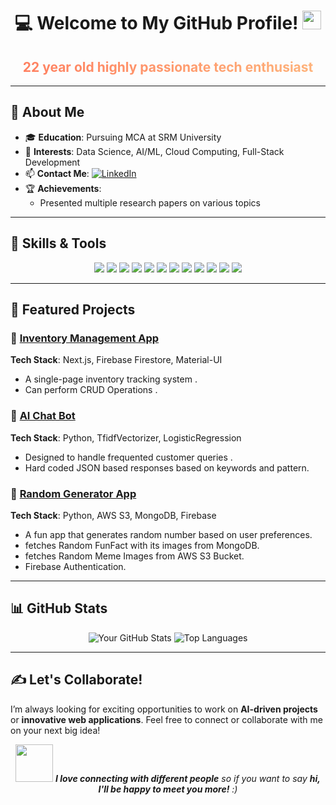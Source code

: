 <div align="center">
  <h1>💻 Welcome to My GitHub Profile! <img src="https://media.giphy.com/media/hvRJCLFzcasrR4ia7z/giphy.gif" width="30px"/></h1>
  <h2 style="background: linear-gradient(to right, #ff7e5f, #feb47b); -webkit-background-clip: text; color: transparent; font-weight: bold;">22 year old highly passionate tech enthusiast</h2>
</div>

---

## 🌟 About Me

- 🎓 **Education**: Pursuing MCA at SRM University
- 🚀 **Interests**: Data Science, AI/ML, Cloud Computing, Full-Stack Development
- 📫 **Contact Me**: <a href="https://www.linkedin.com/in/harish-s3" target="_blank">
    <img src="https://img.shields.io/badge/LinkedIn-0077B5?style=for-the-badge&logo=linkedin&logoColor=white" alt="LinkedIn"/>
  </a>
- 🏆 **Achievements**:
  - Presented multiple research papers on various topics

---

## 🔧 Skills & Tools

<p align="center">
  <img src="https://img.shields.io/badge/Python-3776AB?style=for-the-badge&logo=python&logoColor=white" />
  <img src="https://img.shields.io/badge/Java-ED8B00?style=for-the-badge&logo=java&logoColor=white" />
  <img src="https://img.shields.io/badge/C%2B%2B-00599C?style=for-the-badge&logo=c%2B%2B&logoColor=white" />
  <img src="https://img.shields.io/badge/JavaScript-F7DF1E?style=for-the-badge&logo=javascript&logoColor=black" />
  <img src="https://img.shields.io/badge/HTML5-E34F26?style=for-the-badge&logo=html5&logoColor=white" />
  <img src="https://img.shields.io/badge/CSS3-1572B6?style=for-the-badge&logo=css3&logoColor=white" />
  <img src="https://img.shields.io/badge/Bootstrap-563D7C?style=for-the-badge&logo=bootstrap&logoColor=white" />
  <img src="https://img.shields.io/badge/Material--UI-0081CB?style=for-the-badge&logo=material-ui&logoColor=white" />
  <img src="https://img.shields.io/badge/MongoDB-4EA94B?style=for-the-badge&logo=mongodb&logoColor=white" />
  <img src="https://img.shields.io/badge/MySQL-00000F?style=for-the-badge&logo=mysql&logoColor=white" />
  <img src="https://img.shields.io/badge/Firebase-FFCA28?style=for-the-badge&logo=firebase&logoColor=black" />
  <img src="https://img.shields.io/badge/AWS-232F3E?style=for-the-badge&logo=amazon-aws&logoColor=white" />
</p>

---

## 📂 Featured Projects

### 🌟 [Inventory Management App](https://github.com/Harish-S3/pantry_tracker)
**Tech Stack**: Next.js, Firebase Firestore, Material-UI
- A single-page inventory tracking system .
- Can perform CRUD Operations .

### 💬 [AI Chat Bot](https://github.com/Harish-S3/supchat)
**Tech Stack**: Python, TfidfVectorizer, LogisticRegression
- Designed to handle frequented customer queries .
- Hard coded JSON based responses based on keywords and pattern.

### 🎲 [Random Generator App](https://github.com/Harish-S3/random-generator)
**Tech Stack**: Python, AWS S3, MongoDB, Firebase
- A fun app that generates random number based on user preferences.
- fetches Random FunFact with its images from MongoDB.
- fetches Random Meme Images from AWS S3 Bucket.
- Firebase Authentication.

---

## 📊 GitHub Stats

<div align="center">
  <img src="https://github-readme-stats.vercel.app/api?username=Harish-S3&show_icons=true&theme=radical" alt="Your GitHub Stats" />
  <img src="https://github-readme-stats.vercel.app/api/top-langs/?username=Harish-S3&layout=compact&theme=radical" alt="Top Languages" />
</div>

---

## ✍️ Let's Collaborate!

I’m always looking for exciting opportunities to work on **AI-driven projects** or **innovative web applications**. Feel free to connect or collaborate with me on your next big idea!

<div align="center">
  <img src="https://media.giphy.com/media/LnQjpWaON8nhr21vNW/giphy.gif" width="60"> <em><b>I love connecting with different people</b> so if you want to say <b>hi, I'll be happy to meet you more!</b> :)</em>
</div>

